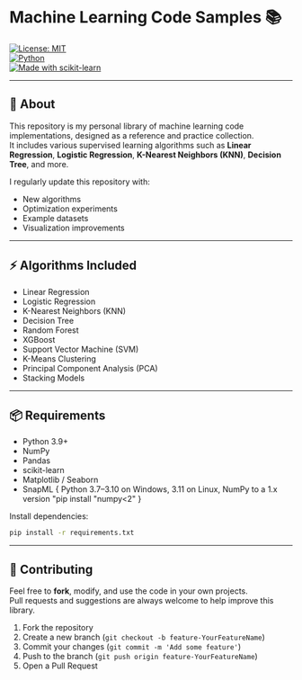 # Machine Learning Code Samples 📚  

[![License: MIT](https://img.shields.io/badge/License-MIT-yellow.svg)](LICENSE)  
[![Python](https://img.shields.io/badge/Python-3.9%2B-blue)](#)  
[![Made with scikit-learn](https://img.shields.io/badge/Made%20with-scikit--learn-orange)](https://scikit-learn.org/)  

---

## 📖 About  
This repository is my personal library of machine learning code implementations, designed as a reference and practice collection.  
It includes various supervised learning algorithms such as **Linear Regression**, **Logistic Regression**, **K-Nearest Neighbors (KNN)**, **Decision Tree**, and more.  

I regularly update this repository with:
- New algorithms  
- Optimization experiments  
- Example datasets  
- Visualization improvements  

---

## ⚡ Algorithms Included
- Linear Regression  
- Logistic Regression  
- K-Nearest Neighbors (KNN)  
- Decision Tree  
- Random Forest  
- XGBoost  
- Support Vector Machine (SVM)  
- K-Means Clustering  
- Principal Component Analysis (PCA)  
- Stacking Models  

---

## 📦 Requirements  
- Python 3.9+  
- NumPy  
- Pandas  
- scikit-learn  
- Matplotlib / Seaborn
- SnapML { Python 3.7–3.10 on Windows, 3.11 on Linux,
           NumPy to a 1.x version "pip install "numpy<2" }  

Install dependencies:  
```bash
pip install -r requirements.txt
```
---
## 🤝 Contributing

Feel free to **fork**, modify, and use the code in your own projects.  
Pull requests and suggestions are always welcome to help improve this library.  

1. Fork the repository  
2. Create a new branch (`git checkout -b feature-YourFeatureName`)  
3. Commit your changes (`git commit -m 'Add some feature'`)  
4. Push to the branch (`git push origin feature-YourFeatureName`)  
5. Open a Pull Request  
